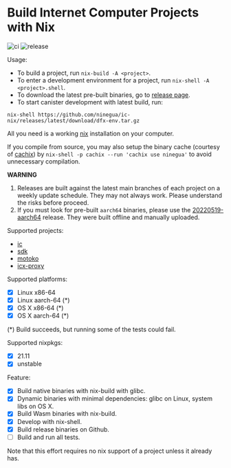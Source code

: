# Build Internet Computer Projects with Nix

![ci](https://github.com/ninegua/ic-nix/actions/workflows/ci.yml/badge.svg?branch=main)
![release](https://github.com/ninegua/ic-nix/actions/workflows/release.yml/badge.svg)

Usage:

- To build a project, run `nix-build -A <project>`.
- To enter a development environment for a project, run `nix-shell -A <project>.shell`.
- To download the latest pre-built binaries, go to [release page](https://github.com/ninegua/ic-nix/releases/latest).
- To start canister development with latest build, run:
```
nix-shell https://github.com/ninegua/ic-nix/releases/latest/download/dfx-env.tar.gz
```

All you need is a working [nix] installation on your computer.

If you compile from source, you may also setup the binary cache (courtesy of [cachix]) by `nix-shell -p cachix --run 'cachix use ninegua'` to avoid unnecessary compilation.

**WARNING**

1. Releases are built against the latest main branches of each project on a weekly update schedule. They may not always work. Please understand the risks before proceed.
2. If you must look for pre-built `aarch64` binaries, please use the [20220519-aarch64](https://github.com/ninegua/ic-nix/releases/tag/20220519-aarch64) release. They were built offline and manually uploaded.

Supported projects:

 - [ic]
 - [sdk]
 - [motoko]
 - [icx-proxy]

Supported platforms:

- [x] Linux x86-64
- [x] Linux aarch-64 (*)
- [x] OS X x86-64 (*)
- [x] OS X aarch-64 (*)

(*) Build succeeds, but running some of the tests could fail.

Supported nixpkgs:

- [x] 21.11
- [x] unstable

Feature:

- [x] Build native binaries with nix-build with glibc.
- [x] Dynamic binaries with minimal dependencies: glibc on Linux, system libs on OS X.
- [x] Build Wasm binaries with nix-build.
- [x] Develop with nix-shell.
- [x] Build release binaries on Github.
- [ ] Build and run all tests.

Note that this effort requires no nix support of a project unless it already has.

[nix]: https://nixos.org/download.html
[ic]: https://github.com/dfinity/ic
[sdk]: https://github.com/dfinity/sdk
[motoko]: https://github.com/dfinity/motoko
[icx-proxy]: https://github.com/dfinity/icx-proxy
[cachix]: https://github.com/cachix/cachix
